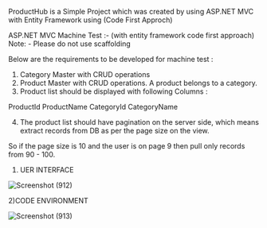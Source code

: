 ProductHub is a Simple Project which was created by using ASP.NET MVC with Entity Framework using (Code First Approch)

ASP.NET MVC Machine Test :- (with entity framework code first approach) 
Note: - Please do not use scaffolding

Below are the requirements to be developed for machine test :

1. Category Master with CRUD operations 
2. Product Master with CRUD operations. A product belongs to a category.
3. Product list should be displayed with following Columns : 

ProductId	ProductName	CategoryId	CategoryName

4. The product list should have pagination on the server side, which means extract records
from DB as per the page size on the view.

So if the page size is 10 and the user is on page 9 then pull only records from 90 - 100.

1) UER INTERFACE
   
![Screenshot (912)](https://github.com/user-attachments/assets/e34ad3f7-b561-41e8-941c-66a23817f7ac)

2)CODE ENVIRONMENT

![Screenshot (913)](https://github.com/user-attachments/assets/edb9dfab-fabe-43d3-aa61-055196d5e406)
